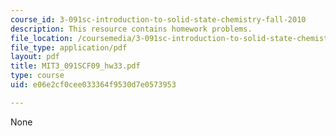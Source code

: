 ```yaml
---
course_id: 3-091sc-introduction-to-solid-state-chemistry-fall-2010
description: This resource contains homework problems.
file_location: /coursemedia/3-091sc-introduction-to-solid-state-chemistry-fall-2010/e06e2cf0cee033364f9530d7e0573953_MIT3_091SCF09_hw33.pdf
file_type: application/pdf
layout: pdf
title: MIT3_091SCF09_hw33.pdf
type: course
uid: e06e2cf0cee033364f9530d7e0573953

---
```

None